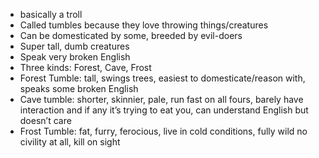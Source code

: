 - basically a troll 
- Called tumbles because they love throwing things/creatures
- Can be domesticated by some, breeded by evil-doers
- Super tall, dumb creatures
- Speak very broken English
- Three kinds: Forest, Cave, Frost
- Forest Tumble: tall, swings trees, easiest to domesticate/reason with, speaks some broken English
- Cave tumble: shorter, skinnier, pale, run fast on all fours, barely have interaction and if any it’s trying to eat you, can understand English but doesn’t care
- Frost Tumble: fat, furry, ferocious, live in cold conditions, fully wild no civility at all, kill on sight